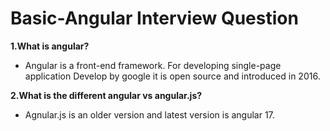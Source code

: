 # Basic-Angular Interview Question

**1.What is angular?**
- Angular is a front-end framework. For developing single-page application Develop by google it is open source and introduced in 2016.

**2.What is the different angular vs angular.js?**
- Agnular.js is an older version and latest version is angular 17.

